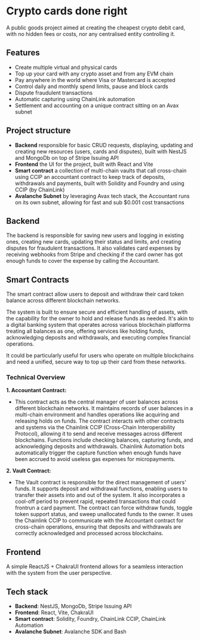 # Crypto cards done right
A public goods project aimed at creating the cheapest crypto debit card, with no hidden fees or costs, nor any centralised entity controlling it.

## Features
- Create multiple virtual and physical cards
- Top up your card with any crypto asset and from any EVM chain
- Pay anywhere in the world where Visa or Mastercard is accepted
- Control daily and monthly spend limits, pause and block cards
- Dispute fraudulent transactions
- Automatic capturing using ChainLink automation
- Settlement and accounting on a unique contract sitting on an Avax subnet

## Project structure
* **Backend** responsible for basic CRUD requests, displaying, updating and creating new resources (users, cards and disputes), built with NestJS and MongoDb on top of Stripe Issuing API
* **Frontend** the UI for the project, built with React and Vite
* **Smart contract** a collection of multi-chain vaults that call cross-chain using CCIP an accountant contract to keep track of deposits, withdrawals and payments, built with Solidity and Foundry and using CCIP (by ChainLink)
* **Avalanche Subnet** by leveraging Avax tech stack, the Accountant runs on its own subnet, allowing for fast and sub $0.001 cost transactions

## Backend
The backend is responsible for saving new users and logging in existing ones, creating new cards, updating their status and limits, and creating disputes for fraudulent transactions. It also validates card expenses by receiving webhooks from Stripe and checking if the card owner has got enough funds to cover the expense by calling the Accountant.

## Smart Contracts
The smart contract allow users to deposit and withdraw their card token balance across different blockchain networks. 

The system is built to ensure secure and efficient handling of assets, with the capability for the owner to hold and release funds as needed. It's akin to a digital banking system that operates across various blockchain platforms treating all balances as one, offering services like holding funds, acknowledging deposits and withdrawals, and executing complex financial operations. 

It could be particularly useful for users who operate on multiple blockchains and need a unified, secure way to top up their card from these networks.

### Technical Overview

**1. Accountant Contract:**
   - This contract acts as the central manager of user balances across different blockchain networks. It maintains records of user balances in a multi-chain environment and handles operations like acquiring and releasing holds on funds. The contract interacts with other contracts and systems via the Chainlink CCIP (Cross-Chain Interoperability Protocol), allowing it to send and receive messages across different blockchains. Functions include checking balances, capturing funds, and acknowledging deposits and withdrawals.
   Chainlink Automation bots automatically trigger the capture function when enough funds have been accrued to avoid useless gas expenses for micropayments.

**2. Vault Contract:**
   - The Vault contract is responsible for the direct management of users' funds. It supports deposit and withdrawal functions, enabling users to transfer their assets into and out of the system. It also incorporates a cool-off period to prevent rapid, repeated transactions that could frontrun a card payment. The contract can force withdraw funds, toggle token support status, and sweep unallocated funds to the owner. It uses the Chainlink CCIP to communicate with the Accountant contract for cross-chain operations, ensuring that deposits and withdrawals are correctly acknowledged and processed across blockchains.

## Frontend
A simple ReactJS + ChakraUI frontend allows for a seamless interaction with the system from the user perspective.

## Tech stack
- **Backend**: NestJS, MongoDb, Stripe Issuing API
- **Frontend**: React, Vite, ChakraUI
- **Smart contract**: Solidity, Foundry, ChainLink CCIP, ChainLink Automation
- **Avalanche Subnet**: Avalanche SDK and Bash
